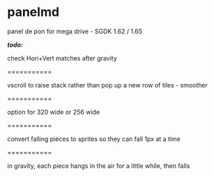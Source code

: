 # panelmd
panel de pon for mega drive - SGDK 1.62 / 1.65

***todo:***

check Hori+Vert matches after gravity

===========

vscroll to raise stack rather than pop up a new row of tiles - smoother

===========

option for 320 wide or 256 wide

===========

convert falling pieces to sprites so they can fall 1px at a time

===========

in gravity, each piece hangs in the air for a little while, then falls
